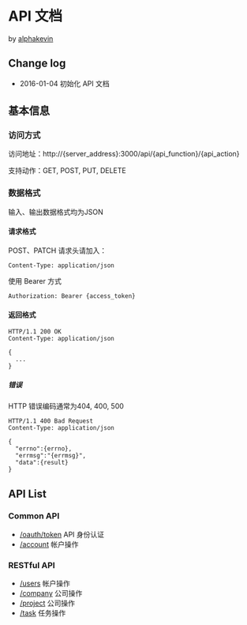 # API 文档

by [alphakevin](https://coding.net/u/alphakevin)

## Change log

* 2016-01-04 初始化 API 文档

## 基本信息

### 访问方式

访问地址：http://{server_address}:3000/api/{api_function}/{api_action}

支持动作：GET, POST, PUT, DELETE

### 数据格式

输入、输出数据格式均为JSON

#### 请求格式

POST、PATCH 请求头请加入：
```http
Content-Type: application/json
```

使用 Bearer 方式

```http
Authorization: Bearer {access_token}
```

#### 返回格式

```http
HTTP/1.1 200 OK
Content-Type: application/json

{
  ...
}
```

##### 错误

HTTP 错误编码通常为404, 400, 500

```http
HTTP/1.1 400 Bad Request
Content-Type: application/json

{
  "errno":{errno},
  "errmsg":"{errmsg}",
  "data":{result}
}
```

## API List

### Common API

* [/oauth/token](oauth.md) API 身份认证
* [/account](account.md) 帐户操作

### RESTful API

* [/users](users.md) 帐户操作
* [/company](company.md) 公司操作
* [/project](project.md) 公司操作
* [/task](task.md) 任务操作
